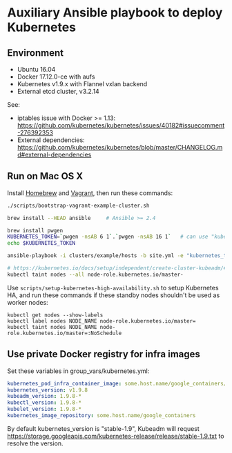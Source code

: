 # Auxiliary Ansible playbook to deploy Kubernetes

## Environment

* Ubuntu 16.04
* Docker 17.12.0-ce with aufs
* Kubernetes v1.9.x with Flannel vxlan backend
* External etcd cluster, v3.2.14

See:

* iptables issue with Docker >= 1.13: https://github.com/kubernetes/kubernetes/issues/40182#issuecomment-276392353
* External dependencies: https://github.com/kubernetes/kubernetes/blob/master/CHANGELOG.md#external-dependencies

## Run on Mac OS X

Install [Homebrew](https://brew.sh) and [Vagrant](https://www.vagrantup.com/), then run these commands:

```sh
./scripts/bootstrap-vagrant-example-cluster.sh

brew install --HEAD ansible     # Ansible >= 2.4

brew install pwgen
KUBERNETES_TOKEN=`pwgen -nsAB 6 1`.`pwgen -nsAB 16 1`   # can use "kubeadm token generate" instead
echo $KUBERNETES_TOKEN

ansible-playbook -i clusters/example/hosts -b site.yml -e "kubernetes_token=$KUBERNETES_TOKEN"

# https://kubernetes.io/docs/setup/independent/create-cluster-kubeadm/#master-isolation
kubectl taint nodes --all node-role.kubernetes.io/master-
```

Use `scripts/setup-kubernetes-high-availability.sh` to setup Kubernetes HA, and run these commands
if these standby nodes shouldn't be used as worker nodes:

```
kubectl get nodes --show-labels
kubectl label nodes NODE_NAME node-role.kubernetes.io/master=
kubectl taint nodes NODE_NAME node-role.kubernetes.io/master=:NoSchedule
```

## Use private Docker registry for infra images

Set these variables in group\_vars/kubernetes.yml:

```yaml
kubernetes_pod_infra_container_image: some.host.name/google_containers/pause-amd64:3.0
kubernetes_version: v1.9.8
kubeadm_version: 1.9.8-*
kubectl_version: 1.9.8-*
kubelet_version: 1.9.8-*
kubernetes_image_repository: some.host.name/google_containers
```

By default kubernetes\_version is "stable-1.9", Kubeadm will request
https://storage.googleapis.com/kubernetes-release/release/stable-1.9.txt to
resolve the version.
